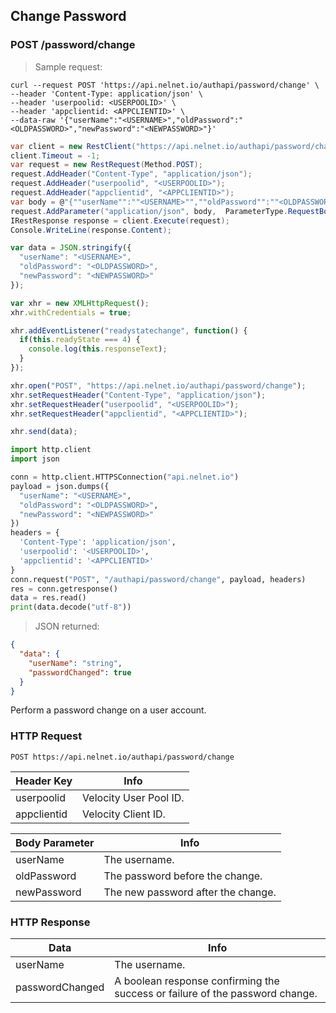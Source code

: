 <!--You can make edits and remove comments if desired, but be sure to check your work as some formatting changes in this source file can affect how the end product builds. -->
<!--Endpoint introduction -->
## Change Password

### POST /password/change

<!-- RIGHT: code samples -->

> Sample request:

```shell
curl --request POST 'https://api.nelnet.io/authapi/password/change' \
--header 'Content-Type: application/json' \
--header 'userpoolid: <USERPOOLID>' \
--header 'appclientid: <APPCLIENTID>' \
--data-raw '{"userName":"<USERNAME>","oldPassword":"<OLDPASSWORD>","newPassword":"<NEWPASSWORD>"}'
```

```csharp
var client = new RestClient("https://api.nelnet.io/authapi/password/change");
client.Timeout = -1;
var request = new RestRequest(Method.POST);
request.AddHeader("Content-Type", "application/json");
request.AddHeader("userpoolid", "<USERPOOLID>");
request.AddHeader("appclientid", "<APPCLIENTID>");
var body = @"{""userName"":""<USERNAME>"",""oldPassword"":""<OLDPASSWORD>"",""newPassword"":""<NEWPASSWORD>""}";
request.AddParameter("application/json", body,  ParameterType.RequestBody);
IRestResponse response = client.Execute(request);
Console.WriteLine(response.Content);

```

```javascript
var data = JSON.stringify({
  "userName": "<USERNAME>",
  "oldPassword": "<OLDPASSWORD>",
  "newPassword": "<NEWPASSWORD>"
});

var xhr = new XMLHttpRequest();
xhr.withCredentials = true;

xhr.addEventListener("readystatechange", function() {
  if(this.readyState === 4) {
    console.log(this.responseText);
  }
});

xhr.open("POST", "https://api.nelnet.io/authapi/password/change");
xhr.setRequestHeader("Content-Type", "application/json");
xhr.setRequestHeader("userpoolid", "<USERPOOLID>");
xhr.setRequestHeader("appclientid", "<APPCLIENTID>");

xhr.send(data);
```

```python
import http.client
import json

conn = http.client.HTTPSConnection("api.nelnet.io")
payload = json.dumps({
  "userName": "<USERNAME>",
  "oldPassword": "<OLDPASSWORD>",
  "newPassword": "<NEWPASSWORD>"
})
headers = {
  'Content-Type': 'application/json',
  'userpoolid': '<USERPOOLID>',
  'appclientid': '<APPCLIENTID>'
}
conn.request("POST", "/authapi/password/change", payload, headers)
res = conn.getresponse()
data = res.read()
print(data.decode("utf-8"))
```

> JSON returned:

```json
{
  "data": {
    "userName": "string",
    "passwordChanged": true
  }
}
```

<!-- LEFT: documentation -->

Perform a password change on a user account.

<!-- Use <aside class="notice"></aside> to add notices if needed -->

### HTTP Request

`POST https://api.nelnet.io/authapi/password/change`

Header Key | Info
---------- | -------
userpoolid | Velocity User Pool ID.
appclientid | Velocity Client ID.

Body Parameter | Info
---------- | -------
userName | The username.
oldPassword | The password before the change.
newPassword | The new password after the change.

### HTTP Response

Data | Info
---------- | -------
userName | The username.
passwordChanged | A boolean response confirming the success or failure of the password change.
